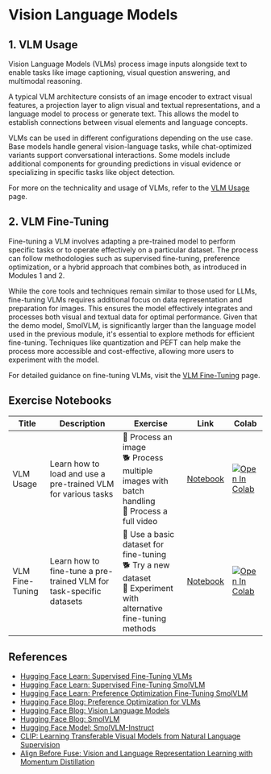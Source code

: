 # Vision Language Models

## 1. VLM Usage

Vision Language Models (VLMs) process image inputs alongside text to enable tasks like image captioning, visual question answering, and multimodal reasoning.

A typical VLM architecture consists of an image encoder to extract visual features, a projection layer to align visual and textual representations, and a language model to process or generate text. This allows the model to establish connections between visual elements and language concepts.

VLMs can be used in different configurations depending on the use case. Base models handle general vision-language tasks, while chat-optimized variants support conversational interactions. Some models include additional components for grounding predictions in visual evidence or specializing in specific tasks like object detection.

For more on the technicality and usage of VLMs, refer to the [VLM Usage](./vlm_usage.md) page.

## 2. VLM Fine-Tuning

Fine-tuning a VLM involves adapting a pre-trained model to perform specific tasks or to operate effectively on a particular dataset. The process can follow methodologies such as supervised fine-tuning, preference optimization, or a hybrid approach that combines both, as introduced in Modules 1 and 2.

While the core tools and techniques remain similar to those used for LLMs, fine-tuning VLMs requires additional focus on data representation and preparation for images. This ensures the model effectively integrates and processes both visual and textual data for optimal performance. Given that the demo model, SmolVLM, is significantly larger than the language model used in the previous module, it's essential to explore methods for efficient fine-tuning. Techniques like quantization and PEFT can help make the process more accessible and cost-effective, allowing more users to experiment with the model.

For detailed guidance on fine-tuning VLMs, visit the [VLM Fine-Tuning](./vlm_finetuning.md) page.


## Exercise Notebooks


| Title | Description | Exercise | Link | Colab |
|-------|-------------|----------|------|-------|
| VLM Usage | Learn how to load and use a pre-trained VLM for various tasks | 🐢 Process an image<br>🐕 Process multiple images with batch handling <br>🦁 Process a full video| [Notebook](./notebooks/vlm_usage_sample.ipynb) | <a target="_blank" href="https://colab.research.google.com/github/kshivendu/smol-course/blob/main/5_vision_language_models/notebooks/vlm_usage_sample.ipynb"><img src="https://colab.research.google.com/assets/colab-badge.svg" alt="Open In Colab"/></a> |
| VLM Fine-Tuning | Learn how to fine-tune a pre-trained VLM for task-specific datasets | 🐢 Use a basic dataset for fine-tuning<br>🐕 Try a new dataset<br>🦁 Experiment with alternative fine-tuning methods | [Notebook](./notebooks/vlm_sft_sample.ipynb)| <a target="_blank" href="https://colab.research.google.com/github/kshivendu/smol-course/blob/main/5_vision_language_models/notebooks/vlm_sft_sample.ipynb"><img src="https://colab.research.google.com/assets/colab-badge.svg" alt="Open In Colab"/></a> |


## References
- [Hugging Face Learn: Supervised Fine-Tuning VLMs](https://huggingface.co/learn/cookbook/fine_tuning_vlm_trl)
- [Hugging Face Learn: Supervised Fine-Tuning SmolVLM](https://huggingface.co/learn/cookbook/fine_tuning_smol_vlm_sft_trl)
- [Hugging Face Learn: Preference Optimization Fine-Tuning SmolVLM](https://huggingface.co/learn/cookbook/fine_tuning_vlm_dpo_smolvlm_instruct)
- [Hugging Face Blog: Preference Optimization for VLMs](https://huggingface.co/blog/dpo_vlm)
- [Hugging Face Blog: Vision Language Models](https://huggingface.co/blog/vlms)
- [Hugging Face Blog: SmolVLM](https://huggingface.co/blog/smolvlm)
- [Hugging Face Model: SmolVLM-Instruct](https://huggingface.co/HuggingFaceTB/SmolVLM-Instruct)
- [CLIP: Learning Transferable Visual Models from Natural Language Supervision](https://arxiv.org/abs/2103.00020)
- [Align Before Fuse: Vision and Language Representation Learning with Momentum Distillation](https://arxiv.org/abs/2107.07651)
